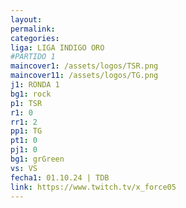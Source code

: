 ```yaml
---
layout: 
permalink: 
categories: 
liga: LIGA INDIGO ORO
#PARTIDO 1
maincover1: /assets/logos/TSR.png
maincover11: /assets/logos/TG.png
j1: RONDA 1
bg1: rock
p1: TSR
r1: 0
rr1: 2
pp1: TG
pt1: 0
pj1: 0
bg1: grGreen
vs: VS
fecha1: 01.10.24 | TDB
link: https://www.twitch.tv/x_force05
---
```

